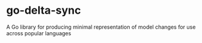 # go-delta-sync
A Go library for producing minimal representation of model changes for use across popular languages
